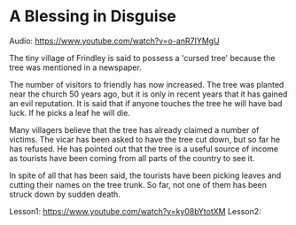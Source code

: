 # A Blessing in Disguise

Audio: https://www.youtube.com/watch?v=o-anR7IYMgU

The tiny village of Frindley is said to possess a 'cursed tree' because the tree was mentioned in a newspaper.

The number of visitors to friendly has now increased. The tree was planted near the church 50 years ago, but it is only in recent years that it has gained an evil reputation. It is said that if anyone touches the tree he will have bad luck. If he picks a leaf he will die.

Many villagers believe that the tree has already claimed a number of victims. The vicar has been asked to have the tree cut down, but so far he has refused. He has pointed out that the tree is a useful source of income as tourists have been coming from all parts of the country to see it.

In spite of all that has been said, the tourists have been picking leaves and cutting their names on the tree trunk. So far, not one of them has been struck down by sudden death.

Lesson1: https://www.youtube.com/watch?v=ky08bYtotXM
Lesson2:
